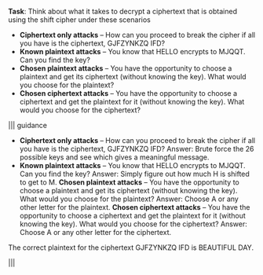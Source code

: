 **Task**: Think about what it takes to decrypt a ciphertext that is obtained using the shift cipher under these scenarios


- **Ciphertext only attacks**  – How can you proceed to break the cipher if all you have is the ciphertext, GJFZYNKZQ IFD? 
- **Known plaintext attacks** – You know that HELLO encrypts to MJQQT. Can you find the key?
- **Chosen plaintext attacks** – You have the opportunity to choose a plaintext and get its ciphertext (without knowing the key). What would you choose for the plaintext?
- **Chosen ciphertext attacks** – You have the opportunity to choose a ciphertext and get the plaintext for it (without knowing the key). What would you choose for the ciphertext?


||| guidance

- **Ciphertext only attacks** – How can you proceed to break the cipher if all you have is the ciphertext, GJFZYNKZQ IFD? Answer: Brute force the 26 possible keys and see which gives a meaningful message.
- **Known plaintext attacks** – You know that  HELLO encrypts to MJQQT. Can you find the key? Answer: Simply figure out how much H is shifted to get to M.
**Chosen plaintext attacks** – You have the opportunity to choose a plaintext and get its ciphertext (without knowing the key). What would you choose for the plaintext? Answer: Choose A or any other letter for the plaintext.
**Chosen ciphertext attacks** – You have the opportunity to choose a ciphertext and get the plaintext for it (without knowing the key). What would you choose for the ciphertext? Answer: Choose A or any other letter for the ciphertext.

The correct plaintext for the ciphertext GJFZYNKZQ IFD is BEAUTIFUL DAY. 

|||

